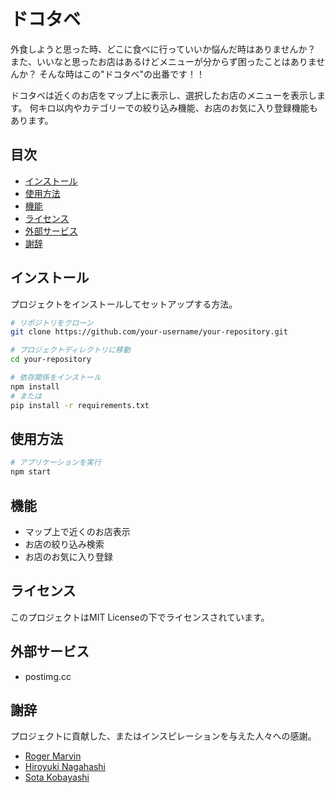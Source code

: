 # ドコタベ

外食しようと思った時、どこに食べに行っていいか悩んだ時はありませんか？
また、いいなと思ったお店はあるけどメニューが分からず困ったことはありませんか？
そんな時はこの"ドコタベ"の出番です！！

ドコタベは近くのお店をマップ上に表示し、選択したお店のメニューを表示します。
何キロ以内やカテゴリーでの絞り込み機能、お店のお気に入り登録機能もあります。

## 目次

- [インストール](#インストール)
- [使用方法](#使用方法)
- [機能](#機能)
- [ライセンス](#ライセンス)
- [外部サービス](#外部サービス)
- [謝辞](#謝辞)

## インストール

プロジェクトをインストールしてセットアップする方法。

```bash
# リポジトリをクローン
git clone https://github.com/your-username/your-repository.git

# プロジェクトディレクトリに移動
cd your-repository

# 依存関係をインストール
npm install
# または
pip install -r requirements.txt
```

## 使用方法

```bash
# アプリケーションを実行
npm start
```

## 機能

- マップ上で近くのお店表示
- お店の絞り込み検索
- お店のお気に入り登録


## ライセンス

このプロジェクトはMIT Licenseの下でライセンスされています。

## 外部サービス

- postimg.cc

## 謝辞

プロジェクトに貢献した、またはインスピレーションを与えた人々への感謝。

- [Roger Marvin](https://github.com/RomaruDaze)
- [Hiroyuki Nagahashi](https://github.com/nagahashi1016)
- [Sota Kobayashi](https://github.com/sasadango2)
